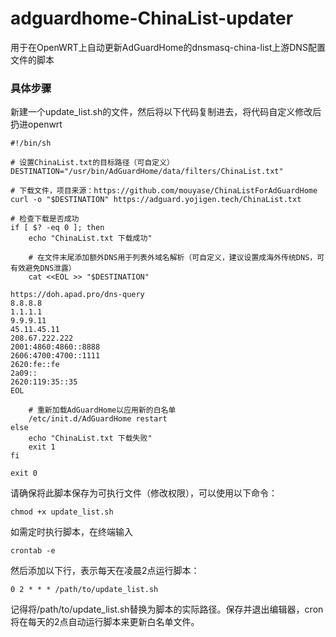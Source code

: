 # adguardhome-ChinaList-updater
用于在OpenWRT上自动更新AdGuardHome的dnsmasq-china-list上游DNS配置文件的脚本
### 具体步骤
新建一个update_list.sh的文件，然后将以下代码复制进去，将代码自定义修改后扔进openwrt
```
#!/bin/sh

# 设置ChinaList.txt的目标路径（可自定义）
DESTINATION="/usr/bin/AdGuardHome/data/filters/ChinaList.txt"

# 下载文件，项目来源：https://github.com/mouyase/ChinaListForAdGuardHome
curl -o "$DESTINATION" https://adguard.yojigen.tech/ChinaList.txt

# 检查下载是否成功
if [ $? -eq 0 ]; then
    echo "ChinaList.txt 下载成功"
    
    # 在文件末尾添加额外DNS用于列表外域名解析（可自定义，建议设置成海外传统DNS，可有效避免DNS泄露）
    cat <<EOL >> "$DESTINATION"
    
https://doh.apad.pro/dns-query
8.8.8.8
1.1.1.1
9.9.9.11
45.11.45.11
208.67.222.222
2001:4860:4860::8888
2606:4700:4700::1111
2620:fe::fe
2a09::
2620:119:35::35
EOL
    
    # 重新加载AdGuardHome以应用新的白名单
    /etc/init.d/AdGuardHome restart
else
    echo "ChinaList.txt 下载失败"
    exit 1
fi

exit 0

```
请确保将此脚本保存为可执行文件（修改权限），可以使用以下命令：
```
chmod +x update_list.sh
```
如需定时执行脚本，在终端输入
```
crontab -e
```
然后添加以下行，表示每天在凌晨2点运行脚本：
```
0 2 * * * /path/to/update_list.sh
```
记得将/path/to/update_list.sh替换为脚本的实际路径。保存并退出编辑器，cron将在每天的2点自动运行脚本来更新白名单文件。
